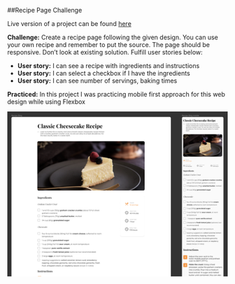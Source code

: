 ##Recipe Page Challenge

Live version of a project can be found [here](https://recipe-blog.vercel.app/ "Recipe Page live demo")

**Challenge:** Create a recipe page following the given design. You can use your own recipe and remember to put the source. The page should be responsive. Don’t look at existing solution. Fulfill user stories below:

- **User story:** I can see a recipe with ingredients and instructions
- **User story:** I can select a checkbox if I have the ingredients
- **User story:** I can see number of servings, baking times

**Practiced:** In this project I was practicing mobile first approach for this web design while using Flexbox

![Markdown logo](image/recipe-preview.png)